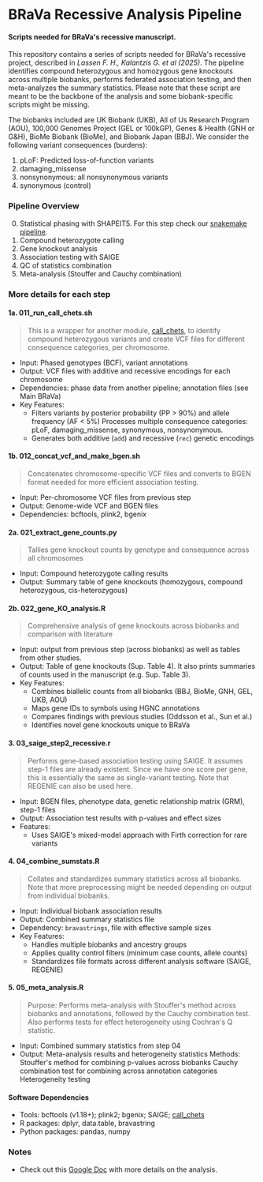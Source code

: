 # BRaVa Recessive Analysis Pipeline
#### Scripts needed for BRaVa's recessive manuscript.

This repository contains a series of scripts needed for BRaVa's recessive project, described in *Lassen F. H., Kalantzis G. et al (2025)*. The pipeline identifies compound heterozygous and homozygous gene knockouts across multiple biobanks, performs federated association testing, and then meta-analyzes the summary statistics. Please note that these script are meant to be the backbone of the analysis and some biobank-specific scripts might be missing.

The biobanks included are UK Biobank (UKB), All of Us Research Program (AOU), 100,000 Genomes Project (GEL or 100kGP), Genes & Health (GNH or G&H), BioMe Biobank (BioMe), and  Biobank Japan (BBJ).  We consider the following variant consequences (burdens):
1. pLoF: Predicted loss-of-function variants
2. damaging_missense
3. nonsynonymous: all nonsynonymous variants
4. synonymous (control)

### Pipeline Overview
0. Statistical phasing with SHAPEIT5. For this step check our [snakemake pipeline](https://github.com/BRaVa-genetics/snakemake_pipeline_for_phasing).
1. Compound heterozygote calling 
2. Gene knockout analysis
3. Association testing with SAIGE
4. QC of statistics combination
5. Meta-analysis (Stouffer and Cauchy combination)

### More details for each step

#### 1a. 011_run_call_chets.sh
> This is a wrapper for another module, [call_chets](https://github.com/BRaVa-genetics/biallelic), to identify compound heterozygous variants and create VCF files for different consequence categories, per chromosome.
* Input: Phased genotypes (BCF), variant annotations
* Output: VCF files with additive and recessive encodings for each chromosome
* Dependencies: phase data from another pipeline; annotation files (see Main BRaVa)
* Key Features:
    * Filters variants by posterior probability (PP > 90%) and allele frequency (AF < 5%)
Processes multiple consequence categories: pLoF, damaging_missense, synonymous, nonsynonymous.
    * Generates both additive (`add`) and recessive (`rec`) genetic encodings

#### 1b. 012_concat_vcf_and_make_bgen.sh
> Concatenates chromosome-specific VCF files and converts to BGEN format needed for more efficient association testing.
* Input: Per-chromosome VCF files from previous step
* Output: Genome-wide VCF and BGEN files
* Dependencies: bcftools, plink2, bgenix

#### 2a. 021_extract_gene_counts.py
> Tallies gene knockout counts by genotype and consequence across all chromosomes
* Input: Compound heterozygote calling results
* Output: Summary table of gene knockouts (homozygous, compound heterozygous, cis-heterozygous)

#### 2b. 022_gene_KO_analysis.R
> Comprehensive analysis of gene knockouts across biobanks and comparison with literature
* Input: output from previous step (across biobanks) as well as tables from other studies.
* Output: Table of gene knockouts (Sup. Table 4). It also prints summaries of counts used in the manuscript (e.g. Sup. Table 3).
* Key Features:
    * Combines biallelic counts from all biobanks (BBJ, BioMe, GNH, GEL, UKB, AOU)
    * Maps gene IDs to symbols using HGNC annotations
    * Compares findings with previous studies (Oddsson et al., Sun et al.)
    * Identifies novel gene knockouts unique to BRaVa

#### 3. 03_saige_step2_recessive.r
> Performs gene-based association testing using SAIGE. It assumes step-1 files are already existent. Since we have one score per gene, this is essentially the same as single-variant testing. Note that REGENIE can also be used here.
* Input: BGEN files, phenotype data, genetic relationship matrix (GRM), step-1 files
* Output: Association test results with p-values and effect sizes
* Features:
    * Uses SAIGE's mixed-model approach with Firth correction for rare variants

#### 4. 04_combine_sumstats.R
> Collates and standardizes summary statistics across all biobanks. Note that more preprocessing might be needed depending on output from individual biobanks.
* Input: Individual biobank association results
* Output: Combined summary statistics file
* Dependency: `bravastrings`, file with effective sample sizes
* Key Features:
    * Handles multiple biobanks and ancestry groups
    * Applies quality control filters (minimum case counts, allele counts)
    * Standardizes file formats across different analysis software (SAIGE, REGENIE)

#### 5. 05_meta_analysis.R
> Purpose: Performs meta-analysis with Stouffer's method across biobanks and annotations, followed by the Cauchy combination test. Also performs tests for effect heterogeneity using Cochran's Q statistic.
* Input: Combined summary statistics from step 04
* Output: Meta-analysis results and heterogeneity statistics
Methods:
Stouffer's method for combining p-values across biobanks
Cauchy combination test for combining across annotation categories
Heterogeneity testing 

#### Software Dependencies
* Tools: bcftools (v1.18+); plink2; bgenix; SAIGE; [call_chets](https://github.com/BRaVa-genetics/biallelic)
* R packages: dplyr, data.table, bravastring
* Python packages: pandas, numpy

### Notes
* Check out this [Google Doc](https://docs.google.com/document/d/1fdoGeZGyE7tsXurEyr4LcCJK6J_RwlR1q-Ib_XWdBYE/edit?tab=t.0) with more details on the analysis.